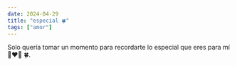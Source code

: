 ```yaml
---
date: 2024-04-29
title: "especial 🍀"
tags: ["amor"]
---
```


Solo quería tomar un momento para recordarte lo especial que eres para mí 👩‍❤️‍👨 🍀.
